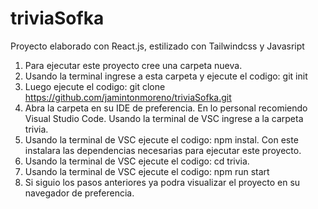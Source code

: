 # triviaSofka
Proyecto elaborado con React.js, estilizado con Tailwindcss y Javasript
1. Para ejecutar este proyecto cree una carpeta nueva.
2. Usando la terminal ingrese a esta carpeta y ejecute el codigo: git init
3. Luego ejecute el codigo: git clone https://github.com/jamintonmoreno/triviaSofka.git
4. Abra la carpeta en su IDE de preferencia. En lo personal recomiendo Visual Studio Code. Usando la terminal de VSC ingrese a la carpeta trivia.
5. Usando la terminal de VSC ejecute el codigo: npm instal. Con este instalara las dependencias necesarias para ejecutar este proyecto.
6. Usando la terminal de VSC ejecute el codigo: cd trivia. 
7. Usando la terminal de VSC ejecute el codigo: npm run start
8. Si siguio los pasos anteriores ya podra visualizar el proyecto en su navegador de preferencia.
